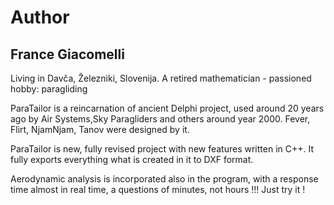 # Author

## France Giacomelli
Living in Davča, Železniki, Slovenija.
A retired mathematician - passioned hobby: paragliding

ParaTailor is a reincarnation of ancient Delphi project, used around 20 years ago by Air Systems,Sky Paragliders and others around year 2000. Fever, Flirt, NjamNjam, Tanov were designed by it.

ParaTailor is new, fully revised project with new features written in C++. It fully exports everything what is created in it to DXF format.

Aerodynamic analysis is incorporated also in the program, with a response time almost in real time, a questions of minutes, not hours !!! Just try it !